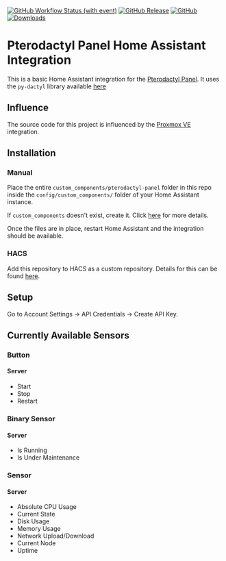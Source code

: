[![GitHub Workflow Status (with event)](https://img.shields.io/github/actions/workflow/status/tjleach98/homeassistant-pterodactyl-panel/.github%2Fworkflows%2Fvalidate.yml?style=flat-square&label=validate)](https://github.com/tjleach98/homeassistant-pterodactyl-panel/actions/workflows/validate.yml)
[![GitHub Release](https://img.shields.io/github/release/tjleach98/homeassistant-pterodactyl-panel.svg?style=flat-square)](https://github.com/tjleach98/homeassistant-pterodactyl-panel/releases)
[![GitHub](https://img.shields.io/github/license/tjleach98/homeassistant-pterodactyl-panel.svg?style=flat-square)](LICENSE)
[![Downloads](https://img.shields.io/github/downloads/tjleach98/homeassistant-pterodactyl-panel/total?style=flat-square)](https://github.com/tjleach98/homeassistant-pterodactyl-panel/releases)

# Pterodactyl Panel Home Assistant Integration
This is a basic Home Assistant integration for the [Pterodactyl Panel](https://pterodactyl.io/). It uses the `py-dactyl` library available [here](https://github.com/iamkubi/pydactyl)

## Influence
The source code for this project is influenced by the [Proxmox VE](https://github.com/dougiteixeira/proxmoxve) integration.

## Installation
### Manual
Place the entire `custom_components/pterodactyl-panel` folder in this repo inside the `config/custom_components/` folder of your Home Assistant instance. 

If `custom_components` doesn't exist, create it. Click [here](https://developers.home-assistant.io/docs/creating_integration_file_structure/#where-home-assistant-looks-for-integrations) for more details.

Once the files are in place, restart Home Assistant and the integration should be available.

### HACS
Add this repository to HACS as a custom repository. Details for this can be found [here](https://hacs.xyz/docs/faq/custom_repositories).

## Setup
Go to Account Settings -> API Credentials -> Create API Key.

## Currently Available Sensors
### Button
#### Server
- Start
- Stop
- Restart

### Binary Sensor
#### Server
- Is Running
- Is Under Maintenance

### Sensor
#### Server
- Absolute CPU Usage
- Current State
- Disk Usage
- Memory Usage
- Network Upload/Download
- Current Node
- Uptime